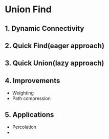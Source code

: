 # Union Find



## 1. Dynamic Connectivity



## 2. Quick Find(eager approach)



## 3. Quick Union(lazy approach)



## 4. Improvements

* Weighting
* Path compression



## 5. Applications

* Percolation
* 

